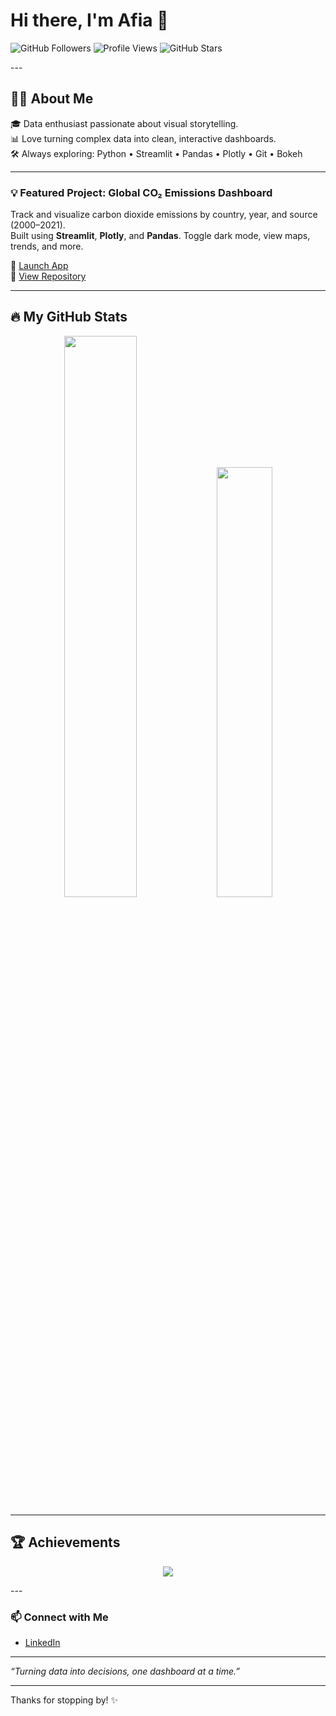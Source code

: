 <h1 align="left">Hi there, I'm Afia 👋</h1>

<p align="left">
  <img src="https://img.shields.io/github/followers/afiadkay?label=Follow&style=social" alt="GitHub Followers">
  <img src="https://komarev.com/ghpvc/?username=afiadkay&color=blue" alt="Profile Views">
  <img src="https://img.shields.io/github/stars/afiadkay?style=social" alt="GitHub Stars">
</p>
---

## 👩‍💻 About Me

🎓 Data enthusiast passionate about visual storytelling.  
📊 Love turning complex data into clean, interactive dashboards.  
🛠️ Always exploring: Python • Streamlit • Pandas • Plotly • Git • Bokeh

---

### 💡 Featured Project: Global CO₂ Emissions Dashboard

Track and visualize carbon dioxide emissions by country, year, and source (2000–2021).  
Built using **Streamlit**, **Plotly**, and **Pandas**. Toggle dark mode, view maps, trends, and more.

🚀 [Launch App](https://afiadkay.streamlit.app)  
📂 [View Repository](https://github.com/afiadkay/co2-Emissions-by-Country)

---

## 🔥 My GitHub Stats

<p align="center">
  <img src="https://github-readme-stats.vercel.app/api?username=afiadkay&show_icons=true&theme=radical&hide_title=true" width="48%" />
  <img src="https://github-readme-stats.vercel.app/api/top-langs/?username=afiadkay&layout=compact&theme=radical&hide_title=true" width="42%" />
</p>

---
## 🏆 Achievements 

<p align="center">
  <img src="https://github-profile-trophy.vercel.app/?username=afiadkay&theme=algolia&margin-w=15&no-bg=true&no-frame=true" />
</p>
---

### 📫 Connect with Me

- [LinkedIn](https://www.linkedin.com/in/aa-ca/)

---

<p align="left">
  <i>“Turning data into decisions, one dashboard at a time.”</i>
</p>

---

Thanks for stopping by! ✨
